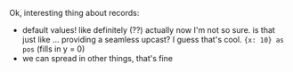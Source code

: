 
Ok, interesting thing about records:
- default values! like definitely (??)
	actually now I'm not so sure.
	is that just like ... providing a seamless upcast?
	I guess that's cool.
	`{x: 10} as pos` (fills in y = 0)
- we can spread in other things, that's fine
